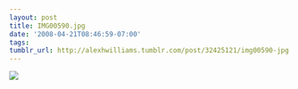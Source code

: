 ```yaml
---
layout: post
title: IMG00590.jpg
date: '2008-04-21T08:46:59-07:00'
tags: 
tumblr_url: http://alexhwilliams.tumblr.com/post/32425121/img00590-jpg
---
```

<img src="http://25.media.tumblr.com/EXq6qISRE82rphyxm2QvTry3_250.jpg"/>
